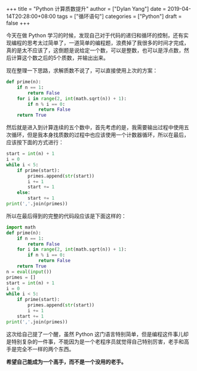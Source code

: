 +++
title = "Python 计算质数提升"
author = ["Dylan Yang"]
date = 2019-04-14T20:28:00+08:00
tags = ["循环语句"]
categories = ["Python"]
draft = false
+++

今天在做 Python 学习的时候，发现自己对于代码的递归和循环的控制，还有实
现编程的思考太过简单了，一道简单的编程题，浪费掉了我很多的时间才完成，
真的是太不应该了，这倒题是说给定一个数，可以是整数，也可以是浮点数，然
后计算这个数之后的5个质数，并输出出来。

现在整理一下思路，求解质数不说了，可以直接使用上次的方案：

```python
def prime(n):
    if n == 1:
        return False
    for i in range(2, int(math.sqrt(n)) + 1):
        if n % i == 0:
            return False
    return True
```

然后就是进入到计算连续的五个数中，首先考虑的是，我需要输出过程中使用五
次循环，但是我本身找质数的过程中也应该使用一个计数器循环，所以在最后，
应该按下面的方式进行：

```python
start = int(n) + 1
i = 0
while i < 5:
    if prime(start):
        primes.append(str(start))
        i += 1
        start += 1
    else:
        start += 1
print(','.join(primes))
```

所以在最后得到的完整的代码段应该是下面这样的：

```python
import math
def prime(n):
    if n == 1:
        return False
    for i in range(2, int(math.sqrt(n)) + 1):
        if n % i == 0:
            return False
    return True
n = eval(input())
primes = []
start = int(n) + 1
i = 0
while i < 5:
    if prime(start):
        primes.append(str(start))
        i += 1
    start += 1
print(','.join(primes))
```

这次给自己提了一个醒，虽然 Python 这门语言特别简单，但是编程这件事儿却
是特别复杂的一件事，不能因为是一个老程序员就觉得自己特别厉害，老手和高
手是完全不一样的两个东西。

**希望自己能成为一个高手，而不是一个没用的老手。**
